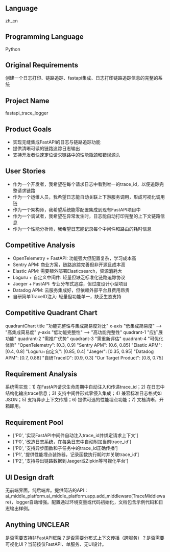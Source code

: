 ## Language

zh_cn

## Programming Language

Python

## Original Requirements

创建一个日志打印、链路追踪、fastapi集成、日志打印链路追踪信息的完整的系统

## Project Name

fastapi_trace_logger

## Product Goals

- 实现无缝集成FastAPI的日志与链路追踪功能
- 提供清晰可读的链路追踪日志输出
- 支持开发者快速定位请求链路中的性能瓶颈和错误源头

## User Stories

- 作为一个开发者，我希望在每个请求日志中看到唯一的trace_id，以便追踪完整请求链路
- 作为一个运维人员，我希望日志能自动关联上下游服务调用，形成可视化调用链
- 作为一个架构师，我希望系统能零配置集成到现有FastAPI项目中
- 作为一个调试者，我希望在异常发生时，日志能自动打印完整的上下文链路信息
- 作为一个性能分析师，我希望日志能记录每个中间件和路由的耗时信息

## Competitive Analysis

- OpenTelemetry + FastAPI: 功能强大但配置复杂，学习成本高
- Sentry APM: 商业方案，链路追踪完善但非开源且成本高
- Elastic APM: 需要额外部署Elasticsearch，资源消耗大
- Loguru + 自定义中间件: 轻量但缺乏标准化链路追踪协议
- Jaeger + FastAPI: 专业分布式追踪，但过度设计小型项目
- Datadog APM: 云服务集成好，但依赖外部平台且费用昂贵
- 自研简单TraceID注入: 轻量但功能单一，缺乏生态支持

## Competitive Quadrant Chart

quadrantChart
    title "功能完整性与集成简易度对比"
    x-axis "低集成简易度" --> "高集成简易度"
    y-axis "低功能完整性" --> "高功能完整性"
    quadrant-1 "应扩展功能"
    quadrant-2 "需推广优势"
    quadrant-3 "需重新评估"
    quadrant-4 "可优化体验"
    "OpenTelemetry": [0.3, 0.9]
    "Sentry APM": [0.6, 0.85]
    "Elastic APM": [0.4, 0.8]
    "Loguru+自定义": [0.85, 0.4]
    "Jaeger": [0.35, 0.95]
    "Datadog APM": [0.7, 0.88]
    "自研TraceID": [0.9, 0.3]
    "Our Target Product": [0.8, 0.75]

## Requirement Analysis

系统需实现：1) 在FastAPI请求生命周期中自动注入和传递trace_id；2) 在日志中结构化输出trace信息；3) 支持中间件形式零侵入集成；4) 兼容标准日志格式如JSON；5) 支持异步上下文传播；6) 提供可选的性能埋点功能；7) 文档清晰，开箱即用。

## Requirement Pool

- ['P0', '实现FastAPI中间件自动注入trace_id并绑定请求上下文']
- ['P0', '改造日志系统，在每条日志中自动附加当前trace_id']
- ['P0', '支持异步函数和子任务中的trace_id正确传播']
- ['P1', '提供性能埋点装饰器，记录函数执行耗时并关联trace_id']
- ['P2', '支持导出链路数据到Jaeger或Zipkin等可视化平台']

## UI Design draft

无前端界面，纯后端库。提供简洁的API：ai_middle_platform.ai_middle_platform.app.add_middleware(TraceMiddleware)，logger自动增强。配置通过环境变量或代码初始化，文档包含示例代码和日志输出样例。

## Anything UNCLEAR

是否需要支持非FastAPI框架？是否需要分布式上下文传播（跨服务）？是否需要可视化UI？当前按仅FastAPI、单服务、无UI设计。

